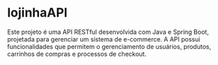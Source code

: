 # lojinhaAPI
Este projeto é uma API RESTful desenvolvida com Java e Spring Boot, projetada para gerenciar um sistema de e-commerce. A API possui funcionalidades que permitem o gerenciamento de usuários, produtos, carrinhos de compras e processos de checkout.
